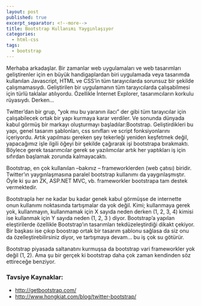 ```yaml
---
layout: post
published: true
excerpt_separator: <!--more-->
title: Bootstrap Kullanımı Yaygınlaşıyor
categories:
  - html-css
tags:
  - bootstrap
---
```

Merhaba arkadaşlar. Bir zamanlar web uygulamaları ve web tasarımları geliştirenler için en büyük handigaplardan biri uygulamada veya tasarımda kullanılan Javascript, HTML ve CSS’in tüm tarayıcılarda sorunsuz bir şekilde çalışmamasıydı. Geliştirilen bir uygulamanın tüm tarayıcılarda çalışabilmesi için türlü taklalar atılıyordu. Özellikle İnternet Explorer, tasarımcıların korkulu rüyasıydı. Derken… 

<!--more-->

Twitter’dan bir grup, “yok mu bu yaranın ilacı” der gibi tüm tarayıcılar için çalışabilecek ortak bir yapı kurmaya karar verdiler. Ve sonunda dünyada kabul görmüş bir markayı oluşturmayı başladılar:Bootstrap. Geliştirdikleri bu yapı, genel tasarım şablonları, css sınıfları ve script fonksiyonlarını içeriyordu. Artık yapılması gereken şey tekerleği yeniden keşfetmek değil, yapacağımız işle ilgili öğeyi bir şekilde çağırarak işi bootstrapa bırakmaktı. Böylece gerek tasarımcılar gerek se yazılımcılar artık her yaptıkları iş için sıfırdan başlamak zorunda kalmayacaktı.

Bootstrap, en çok kullanılan –bakınız – frameworklerden (web çatısı) biridir. Twitter’ın yaygınlaşmasına paralel bootstrap kullanımı da yaygınlaşmıştır. Öyle ki şu an ZK, ASP.NET MVC, vb. frameworkler bootstrapa tam destek vermektedir.

Bootstrapla her ne kadar bu kadar genek kabul görmüşse de internette onun kullanımı noktasında tartışmalar da yok değil. Kimi; kullanmaya gerek yok, kullanmayın, kullanmamak için X sayıda neden derken (1, 2, 3, 4) kimisi ise kullanmak için Y sayıda neden (1, 2, 3 ) diyor. Bootstrap’a yapılan eleştirilerde özellikle Bootstrap’ın tasarımları tekdüzeleştirdiği dikakt çekiyor. Bir başkası ise çıkıp boostrap ortak bir tasarım şablonu sağlasa da siz onu da özelleştirebilirsiniz diyor, ve tartışmaya devam… bu iş çok su götürür.

Bootstrap piyasada saltanatını kurmuşsa da bootstrap vari frameworkler yok değil (1, 2). Ama şu bir gerçek ki bootstrap daha çok zaman kendinden söz ettireceğe benziyor.

### Tavsiye Kaynaklar:
- http://getbootstrap.com/
- http://www.hongkiat.com/blog/twitter-bootstrap/

